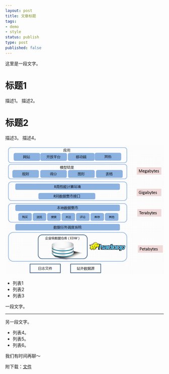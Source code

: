 ```yaml
--- 
layout: post
title: 文章标题
tags: 
- demo
- style
status: publish
type: post
published: false
---
```


这里是一段文字。

# 标题1

描述1。
描述2。

# 标题2

描述3。
描述4。

<img src="/upload/pic/Rdata.png"/>

* 列表1
* 列表2
* 列表3

一段文字。

---------------

另一段文字。

* 列表4。
* 列表5。
* 列表6。

我们有时间再聊～

附下载：[文件](/upload/pdf/demo_file.pdf)


